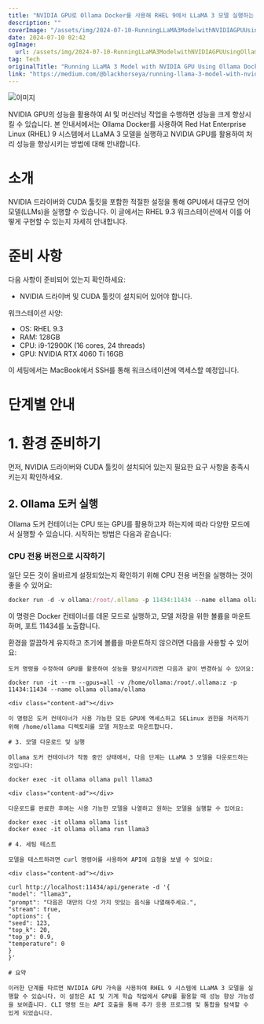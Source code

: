```yaml
---
title: "NVIDIA GPU로 Ollama Docker를 사용해 RHEL 9에서 LLaMA 3 모델 실행하는 방법"
description: ""
coverImage: "/assets/img/2024-07-10-RunningLLaMA3ModelwithNVIDIAGPUUsingOllamaDockeronRHEL9_0.png"
date: 2024-07-10 02:42
ogImage: 
  url: /assets/img/2024-07-10-RunningLLaMA3ModelwithNVIDIAGPUUsingOllamaDockeronRHEL9_0.png
tag: Tech
originalTitle: "Running LLaMA 3 Model with NVIDIA GPU Using Ollama Docker on RHEL 9"
link: "https://medium.com/@blackhorseya/running-llama-3-model-with-nvidia-gpu-using-ollama-docker-on-rhel-9-0504aeb1c924"
---
```



![이미지](/assets/img/2024-07-10-RunningLLaMA3ModelwithNVIDIAGPUUsingOllamaDockeronRHEL9_0.png)

NVIDIA GPU의 성능을 활용하여 AI 및 머신러닝 작업을 수행하면 성능을 크게 향상시킬 수 있습니다. 본 안내서에서는 Ollama Docker를 사용하여 Red Hat Enterprise Linux (RHEL) 9 시스템에서 LLaMA 3 모델을 실행하고 NVIDIA GPU를 활용하여 처리 성능을 향상시키는 방법에 대해 안내합니다.

# 소개

NVIDIA 드라이버와 CUDA 툴킷을 포함한 적절한 설정을 통해 GPU에서 대규모 언어 모델(LLMs)을 실행할 수 있습니다. 이 글에서는 RHEL 9.3 워크스테이션에서 이를 어떻게 구현할 수 있는지 자세히 안내합니다.

<div class="content-ad"></div>

# 준비 사항

다음 사항이 준비되어 있는지 확인하세요:

- NVIDIA 드라이버 및 CUDA 툴킷이 설치되어 있어야 합니다.

워크스테이션 사양:

<div class="content-ad"></div>

- OS: RHEL 9.3
- RAM: 128GB
- CPU: i9-12900K (16 cores, 24 threads)
- GPU: NVIDIA RTX 4060 Ti 16GB

이 세팅에서는 MacBook에서 SSH를 통해 워크스테이션에 액세스할 예정입니다.

# 단계별 안내

# 1. 환경 준비하기

<div class="content-ad"></div>

먼저, NVIDIA 드라이버와 CUDA 툴킷이 설치되어 있는지 필요한 요구 사항을 충족시키는지 확인하세요.

## 2. Ollama 도커 실행

Ollama 도커 컨테이너는 CPU 또는 GPU를 활용하고자 하는지에 따라 다양한 모드에서 실행할 수 있습니다. 시작하는 방법은 다음과 같습니다:

### CPU 전용 버전으로 시작하기

<div class="content-ad"></div>

일단 모든 것이 올바르게 설정되었는지 확인하기 위해 CPU 전용 버전을 실행하는 것이 좋을 수 있어요:

```js
docker run -d -v ollama:/root/.ollama -p 11434:11434 --name ollama ollama/ollama
```

이 명령은 Docker 컨테이너를 데몬 모드로 실행하고, 모델 저장을 위한 볼륨을 마운트하며, 포트 11434를 노출합니다.

환경을 깔끔하게 유지하고 초기에 볼륨을 마운트하지 않으려면 다음을 사용할 수 있어요:

<div class="content-ad"></div>

```shell
도커 명령을 수정하여 GPU를 활용하여 성능을 향상시키려면 다음과 같이 변경하실 수 있어요:

docker run -it --rm --gpus=all -v /home/ollama:/root/.ollama:z -p 11434:11434 --name ollama ollama/ollama

<div class="content-ad"></div>

이 명령은 도커 컨테이너가 사용 가능한 모든 GPU에 액세스하고 SELinux 권한을 처리하기 위해 /home/ollama 디렉토리를 모델 저장소로 마운트합니다.

# 3. 모델 다운로드 및 실행

Ollama 도커 컨테이너가 작동 중인 상태에서, 다음 단계는 LLaMA 3 모델을 다운로드하는 것입니다:

docker exec -it ollama ollama pull llama3

<div class="content-ad"></div>

다운로드를 완료한 후에는 사용 가능한 모델을 나열하고 원하는 모델을 실행할 수 있어요:

docker exec -it ollama ollama list
docker exec -it ollama ollama run llama3

# 4. 세팅 테스트

모델을 테스트하려면 curl 명령어를 사용하여 API에 요청을 보낼 수 있어요:

<div class="content-ad"></div>

curl http://localhost:11434/api/generate -d '{
"model": "llama3",
"prompt": "다음은 대만의 다섯 가지 맛있는 음식을 나열해주세요.",
"stream": true,
"options": {
"seed": 123,
"top_k": 20,
"top_p": 0.9,
"temperature": 0
}
}'

# 요약

이러한 단계를 따르면 NVIDIA GPU 가속을 사용하여 RHEL 9 시스템에 LLaMA 3 모델을 실행할 수 있습니다. 이 설정은 AI 및 기계 학습 작업에서 GPU를 활용할 때 성능 향상 가능성을 보여줍니다. CLI 명령 또는 API 호출을 통해 추가 응용 프로그램 및 통합을 탐색할 수 있게 되었습니다.
```